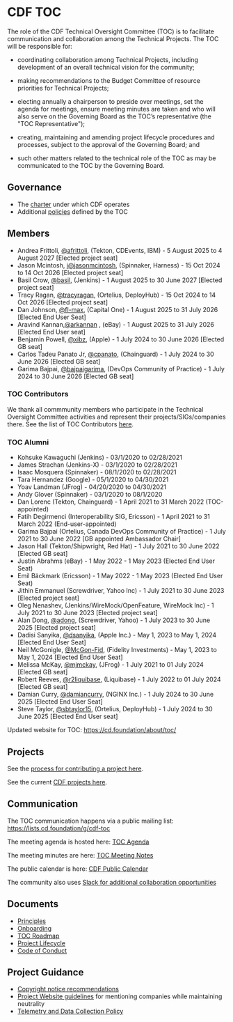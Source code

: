 # CDF TOC

The role of the CDF Technical Oversight Committee (TOC) is to facilitate communication and collaboration among the Technical Projects. The TOC will be responsible for:

- coordinating collaboration among Technical Projects, including development of an overall technical vision for the community;

- making recommendations to the Budget Committee of resource priorities for Technical Projects;

- electing annually a chairperson to preside over meetings, set the agenda for meetings, ensure meeting minutes are taken and who will also serve on the Governing Board as the TOC’s representative (the "TOC Representative");

- creating, maintaining and amending project lifecycle procedures and processes, subject to the approval of the Governing Board; and

- such other matters related to the technical role of the TOC as may be communicated to the TOC by the Governing Board.

## Governance

- The [charter](https://github.com/cdfoundation/charter/blob/master/CHARTER.md) under which CDF operates
- Additional [policies](./process) defined by the TOC

## Members

- Andrea Frittoli, [@afrittoli](https://github.com/afrittoli), (Tekton, CDEvents, IBM) - 5 August 2025 to 4 August 2027 [Elected project seat]
- Jason Mcintosh, [i@jasonmcintosh](https://github.com/jasonmcintosh), (Spinnaker, Harness) - 15 Oct 2024 to 14 Oct 2026 [Elected project seat]
- Basil Crow, [@basil](https://github.com/basil), (Jenkins) - 1 August 2025 to 30 June 2027 [Elected project seat]
- Tracy Ragan, [@tracyragan](https://github.com/tracyragan), (Ortelius, DeployHub) - 15 Oct 2024 to 14 Oct 2026 [Elected project seat]
- Dan Johnson, [@fl-max](https://github.com/fl-max), (Capital One) - 1 August 2025 to 31 July 2026 [Elected End User Seat]
- Aravind Kannan,[@arkannan](https://github.com/arkannan) , (eBay) - 1 August 2025 to 31 July 2026 [Elected End User seat]
- Benjamin Powell, [@xibz](https://github.com/xibz), (Apple) - 1 July 2024 to 30 June 2026 [Elected GB seat]
- Carlos Tadeu Panato Jr, [@cpanato](https://github.com/cpanato), (Chainguard) - 1 July 2024 to 30 June 2026 [Elected GB seat]
- Garima Bajpai, [@bajpaigarima](https://github.com/bajpaigarima), (DevOps Community of Practice) - 1 July 2024 to 30 June 2026 [Elected GB seat]

### TOC Contributors

We thank all commmunity members who participate in the Technical Oversight Committee activities
and represent their projects/SIGs/companies there.
See the list of TOC Contributors [here](./CONTRIBUTORS.md).

### TOC Alumni

- Kohsuke Kawaguchi (Jenkins) - 03/1/2020 to 02/28/2021
- James Strachan (Jenkins-X) - 03/1/2020 to 02/28/2021
- Isaac Mosquera (Spinnaker) - 08/1/2020 to 02/28/2021
- Tara Hernandez (Google) - 05/1/2020 to 04/30/2021
- Yoav Landman (JFrog) - 04/20/2020 to 04/30/2021
- Andy Glover (Spinnaker) - 03/1/2020 to 08/1/2020
- Dan Lorenc (Tekton, Chainguard) - 1 April 2021 to 31 March 2022 (TOC-appointed)
- Fatih Degirmenci (Interoperability SIG, Ericsson) - 1 April 2021 to 31 March 2022 (End-user-appointed)
- Garima Bajpai (Ortelius, Canada DevOps Community of Practice) - 1 July 2021 to 30 June 2022 [GB appointed Ambassador Chair]
- Jason Hall (Tekton/Shipwright, Red Hat) -  1 July 2021 to 30 June 2022 [Elected GB seat]
- Justin Abrahms (eBay) - 1 May 2022 - 1 May 2023 (Elected End User Seat)
- Emil Bäckmark (Ericsson) - 1 May 2022 - 1 May 2023 (Elected End User Seat)
- Jithin Emmanuel (Screwdriver, Yahoo Inc) - 1 July 2021 to 30 June 2023 [Elected project seat]
- Oleg Nenashev, (Jenkins/WireMock/OpenFeature, WireMock Inc) - 1 July 2021 to 30 June 2023 [Elected project seat]
- Alan Dong, [@adong](https://github.com/adong), (Screwdriver, Yahoo) - 1 July 2023 to 30 June 2025 [Elected project seat]
- Dadisi Sanyika, [@dsanyika](https://github.com/dsanyika), (Apple Inc.) - May 1, 2023 to May 1, 2024 [Elected End User Seat]
- Neil McGonigle, [@McGon-Fid](https://github.com/McGon-Fid), (Fidelity Investments) - May 1, 2023 to May 1, 2024 [Elected End User Seat]
- Melissa McKay, [@mjmckay](https://github.com/mjmckay), (JFrog) - 1 July 2021 to 01 July 2024 [Elected GB seat]
- Robert Reeves, [@r2liquibase](https://github.com/r2liquibase),  (Liquibase) - 1 July 2022 to 01 July 2024 [Elected GB seat]
- Damian Curry, [@damiancurry](https://github.com/damiancurry), (NGINX Inc.) - 1 July 2024 to 30 June 2025 [Elected End User Seat]
- Steve Taylor, [@sbtaylor15](https://github.com/sbtaylor15), (Ortelius, DeployHub) - 1 July 2024 to 30 June 2025 [Elected End User seat]
  
Updated website for TOC: <https://cd.foundation/about/toc/>

## Projects

See the [process for contributing a project here](https://github.com/cdfoundation/toc/blob/master/PROJECT_LIFECYCLE.md).

See the current [CDF projects here](https://cd.foundation/projects/).

## Communication

The TOC communication happens via a public mailing list: <https://lists.cd.foundation/g/cdf-toc>

The meeting agenda is hosted here: [TOC Agenda](https://docs.google.com/document/d/1uBHar55fTInWF9Li4t0lyG3tTC8BRLU0FfBfsgk_Jrs/edit?ts=5c9580be#heading=h.en8cy6hno0c6)

The meeting minutes are here: [TOC Meeting Notes](docs/TOC_Meeting_Notes.md)

The public calendar is here: [CDF Public Calendar](https://calendar.google.com/calendar/embed?src=linuxfoundation.org_mhf0kmgedn67ihni8r129avp24%40group.calendar.google.com&ctz=America%2FLos_Angeles)

The community also uses [Slack for additional collaboration opportunities](https://join.slack.com/t/cdeliveryfdn/shared_invite/zt-nwc0jjd0-G65oEpv5ynFfPD5oOX5Ogg)

## Documents

- [Principles](PRINCIPLES.md)
- [Onboarding](docs/onboarding.md)
- [TOC Roadmap](https://github.com/cdfoundation/toc/projects/7)
- [Project Lifecycle](PROJECT_LIFECYCLE.md)
- [Code of Conduct](https://github.com/cdfoundation/.github/blob/main/CODE_OF_CONDUCT.md)

## Project Guidance

- [Copyright notice recommendations](https://github.com/cdfoundation/foundation/blob/main/CDF%20Copyright.md)
- [Project Website guidelines](https://github.com/cdfoundation/foundation/blob/main/CDF%20Project%20Website%20Guidelines.md) for mentioning companies while maintaining neutrality
- [Telemetry and Data Collection Policy](https://www.linuxfoundation.org/en/telemetry-data-policy/)
